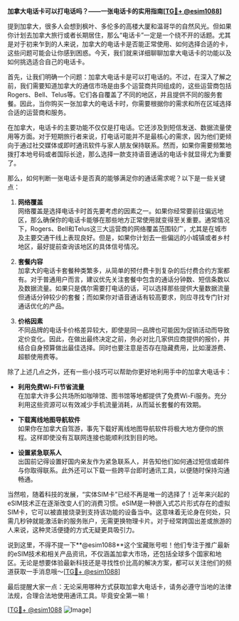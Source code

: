 **加拿大电话卡可以打电话吗？——一张电话卡的实用指南[[TG💪+ @esim1088](https://t.me/s/esim1088)]**

提到加拿大，很多人会想到枫叶、多伦多的高楼大厦和温哥华的自然风光。但如果你计划去加拿大旅行或者长期居住，那么“电话卡”一定是一个绕不开的话题。尤其是对于初来乍到的人来说，加拿大的电话卡是否能正常使用、如何选择合适的卡，这些问题可能会让你感到困惑。今天，我们就来详细聊聊加拿大电话卡的功能以及如何挑选适合自己的电话卡。

首先，让我们明确一个问题：加拿大电话卡是可以打电话的。不过，在深入了解之前，我们需要知道加拿大的通信市场是由多个运营商共同组成的，这些运营商包括Rogers、Bell、Telus等。它们各自覆盖了不同的地区，并且提供不同的服务套餐。因此，当你购买一张加拿大的电话卡时，你需要根据你的需求和所在区域选择合适的运营商和服务。

在加拿大，电话卡的主要功能不仅仅是打电话。它还涉及到短信发送、数据流量使用等方面。对于短期旅行者来说，打电话可能并不是最核心的需求，因为他们更倾向于通过社交媒体或即时通讯软件与家人朋友保持联系。然而，如果你需要频繁地拨打本地号码或者国际长途，那么选择一款支持语音通话的电话卡就显得尤为重要了。

那么，如何判断一张电话卡是否真的能够满足你的通话需求呢？以下是一些关键点：

1. **网络覆盖**  
   网络覆盖是选择电话卡时首先要考虑的因素之一。如果你经常要前往偏远地区，那么确保你的电话卡能够在那些地方正常使用就变得至关重要。通常情况下，Rogers、Bell和Telus这三大运营商的网络覆盖范围较广，尤其是在城市及主要交通干线上表现良好。但是，如果你计划去一些偏远的小城镇或者乡村地区，最好提前查询该地区的具体信号情况。

2. **套餐内容**  
   加拿大的电话卡套餐种类繁多，从简单的预付费卡到复杂的后付费合约方案都有。对于普通用户而言，建议优先关注套餐中包含的通话分钟数、短信条数以及数据流量。如果只是偶尔需要打电话的话，可以选择那些提供大量数据流量但通话分钟较少的套餐；而如果你对语音通话有较高要求，则应寻找专门针对通话优化的产品。

3. **价格因素**  
   不同品牌的电话卡价格差异较大，即使是同一品牌也可能因为促销活动而导致定价变化。因此，在做出最终决定之前，务必对比几家供应商提供的报价，并结合自身预算做出最佳选择。同时也要注意是否存在隐藏费用，比如漫游费、超额使用费等。

除了上述几点之外，还有一些小技巧可以帮助你更好地利用手中的加拿大电话卡：

- **利用免费Wi-Fi节省流量**  
  在加拿大许多公共场所如咖啡馆、图书馆等地都提供了免费Wi-Fi服务。充分利用这些资源可以有效减少手机流量消耗，从而延长套餐的有效期。
  
- **下载离线地图导航软件**  
  如果你在加拿大自驾游，事先下载好离线地图导航软件将极大地方便你的旅程。这样即使没有互联网连接也能顺利找到目的地。
  
- **设置紧急联系人**  
  出国前记得设置好国内亲友作为紧急联系人，并告知他们如何通过短信或邮件与你取得联系。此外还可以下载一些跨平台即时通讯工具，以便随时保持沟通畅通。

当然啦，随着科技的发展，“实体SIM卡”已经不再是唯一的选择了！近年来兴起的eSIM技术正在逐渐改变人们的消费习惯。eSIM是一种嵌入式芯片形式存在的虚拟SIM卡，它可以被直接烧录到支持该功能的设备当中。这意味着无论身在何处，只需几秒钟就能激活新的服务账户，无需更换物理卡片。对于经常跨国出差或旅游的人来说，这种灵活便捷的方式无疑更具吸引力。

说到这里，不得不提一下**@esim1088**这个宝藏账号啦！他们专注于推广最新的eSIM技术和相关产品资讯，不仅涵盖加拿大市场，还包括全球多个国家和地区。无论是想要体验最新科技还是寻找性价比高的解决方案，都可以关注他们的频道获取一手消息哦～[[TG💪+ @esim1088](https://t.me/s/esim1088)]

最后提醒大家一点：无论采用哪种方式获取加拿大电话卡，请务必遵守当地的法律法规，合理合法地使用通讯工具。毕竟安全第一嘛！

[[TG💪+ @esim1088](https://t.me/s/esim1088) ![Image](https://i.postimg.cc/4NQfJmqS/Snipaste-2025-05-13-00-14-12.png)]